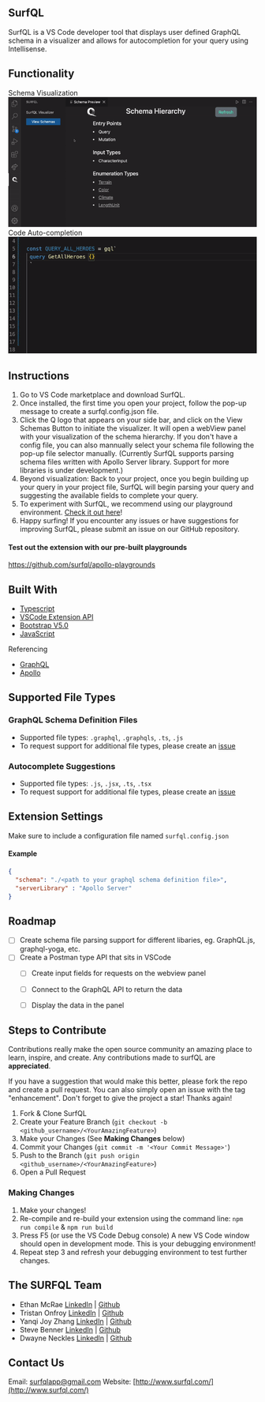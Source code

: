 ## SurfQL

SurfQL is a VS Code developer tool that displays user defined GraphQL schema in a visualizer and allows for autocompletion for your query using Intellisense.

## Functionality
Schema Visualization
![Sample](visualization.gif)
Code Auto-completion
![Sample](autocompletion.gif)

## Instructions

1. Go to VS Code marketplace and download SurfQL.
2. Once installed, the first time you open your project, follow the pop-up message to create a surfql.config.json file.
3. Click the Q logo that appears on your side bar, and click on the View Schemas Button to initiate the visualizer. It will open a webView panel with your visualization of the schema hierarchy. If you don't have a config file, you can also mannually select your schema file following the pop-up file selector manually.
(Currently SurfQL supports parsing schema files written with Apollo Server library. Support for more libraries is under development.)
4. Beyond visualization: Back to your project, once you begin building up your query in your project file, SurfQL will begin parsing your query and suggesting the available fields to complete your query.
5. To experiment with SurfQL, we recommend using our playground environment. [Check it out here](https://github.com/surfql/apollo-playgrounds)!
6. Happy surfing! If you encounter any issues or have suggestions for improving SurfQL, please submit an issue on our GitHub repository.

#### Test out the extension with our pre-built playgrounds
https://github.com/surfql/apollo-playgrounds


## Built With

<ul>
  <li>
     <a href="https://www.typescriptlang.org/"> Typescript </a>
  </li>
  <li>
    <a href="https://code.visualstudio.com/api"> VSCode Extension API </a>
  </li>
  <li>
    <a href="https://getbootstrap.com/docs/5.0/getting-started/introduction/"> Bootstrap V5.0</a>
  </li>
  <li>
    <a href="https://www.javascript.com/"> JavaScript</a>
  </li>
</ul>
Referencing
<ul>
  <li>
     <a href="https://graphql.org/"> GraphQL</a>
  </li>
  <li>
     <a href="https://www.apollographql.com/docs/apollo-server/"> Apollo</a>
  </li>
</ul>

## Supported File Types
### GraphQL Schema Definition Files
- Supported file types: `.graphql`, `.graphqls`, `.ts`, `.js`
- To request support for additional file types, please create an [issue](https://github.com/oslabs-beta/SurfQL/issues)

### Autocomplete Suggestions
- Supported file types: `.js`, `.jsx`, `.ts`, `.tsx`
- To request support for additional file types, please create an [issue](https://github.com/oslabs-beta/SurfQL/issues)

## Extension Settings

Make sure to include a configuration file named `surfql.config.json`

#### Example

```json
{
  "schema": "./<path to your graphql schema definition file>",
  "serverLibrary" : "Apollo Server"
}
```

<!-- ROADMAP -->

## Roadmap

- [ ] Create schema file parsing support for different libaries, eg. GraphQL.js, graphql-yoga, etc.
- [ ] Create a Postman type API that sits in VSCode
  - [ ] Create input fields for requests on the webview panel
  - [ ] Connect to the GraphQL API to return the data
  - [ ] Display the data in the panel


<!-- STEPS TO CONTRIBUTE -->

## Steps to Contribute

Contributions really make the open source community an amazing place to learn, inspire, and create. Any contributions made to surfQL are **appreciated**.

If you have a suggestion that would make this better, please fork the repo and create a pull request. You can also simply open an issue with the tag "enhancement".
Don't forget to give the project a star! Thanks again!

1. Fork & Clone SurfQL
2. Create your Feature Branch (`git checkout -b <github_username>/<YourAmazingFeature>`)
3. Make your Changes (See **Making Changes** below)
4. Commit your Changes (`git commit -m '<Your Commit Message>'`)
5. Push to the Branch (`git push origin <github_username>/<YourAmazingFeature>`)
6. Open a Pull Request

<!-- MAKING CHANGES -->

### Making Changes

1. Make your changes!
2. Re-compile and re-build your extension using the command line: `npm run compile` & `npm run build`
3. Press F5 (or use the VS Code Debug console) A new VS Code window should open in development mode. This is your debugging environment!
4. Repeat step 3 and refresh your debugging environment to test further changes.

<!-- THE SURFQL TEAM -->

## The SURFQL Team

- Ethan McRae [LinkedIn](https://www.linkedin.com/in/ethanmcrae/) | [Github](https://github.com/ethanmcrae)
- Tristan Onfroy [LinkedIn](https://www.linkedin.com/in/tristan-onfroy/) | [Github](https://github.com/TristanO45)
- Yanqi Joy Zhang [LinkedIn](https://www.linkedin.com/in/yanqi-joy-zhang-72a41b50/) | [Github](https://github.com/jzhang2018p)
- Steve Benner [LinkedIn](https://www.linkedin.com/in/stephenbenner/) | [Github](https://github.com/CodeBrewLatte)
- Dwayne Neckles [LinkedIn](https://www.linkedin.com/in/dneckles/) | [Github](https://github.com/dnecklesportfolio)

<!-- CONTACT US -->

## Contact Us

Email: [surfqlapp@gmail.com](surfqlapp@gmail.com)
Website: [http://www.surfql.com/](http://www.surfql.com/)
